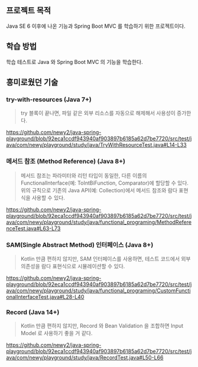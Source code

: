 ## 프로젝트 목적

Java SE 6 이후에 나온 기능과 Spring Boot MVC 를 학습하기 위한 프로젝트이다.

## 학습 방법

학습 테스트로 Java 와 Spring Boot MVC 의 기능을 학습한다.

## 흥미로웠던 기술

### try-with-resources (Java 7+)
> try 블록이 끝나면, 파일 같은 외부 리소스를 자동으로 해제해서 사용성이 증가한다.

https://github.com/newy2/java-spring-playground/blob/92eca1ccdf943940af903897b6185a62d7be7720/src/test/java/com/newy/playground/study/java/TryWithResourceTest.java#L14-L33

### 메서드 참조 (Method Reference) (Java 8+)
> 메서드 참조는 파라미터와 리턴 타입이 동일한, 다른 이름의 FunctionalInterface(예: ToIntBiFunction, Comparator)에 할당할 수 있다.  
> 위의 규칙으로 기존의 Java API(예: Collection)에서 메서드 참조와 람다 표현식을 사용할 수 있다.

https://github.com/newy2/java-spring-playground/blob/92eca1ccdf943940af903897b6185a62d7be7720/src/test/java/com/newy/playground/study/java/functional_programing/MethodReferenceTest.java#L63-L73

### SAM(Single Abstract Method) 인터페이스 (Java 8+)
> Kotlin 만큼 편하지 않지만, SAM 인터페이스를 사용하면, 테스트 코드에서 외부 의존성을 람다 표현식으로 시뮬레이션할 수 있다.

https://github.com/newy2/java-spring-playground/blob/92eca1ccdf943940af903897b6185a62d7be7720/src/test/java/com/newy/playground/study/java/functional_programing/CustomFunctionalInterfaceTest.java#L28-L40

### Record (Java 14+)
> Kotlin 만큼 편하지 않지만, Record 와 Bean Validation 을 조합하면 Input Model 로 사용하기 좋을 거 같다.

https://github.com/newy2/java-spring-playground/blob/92eca1ccdf943940af903897b6185a62d7be7720/src/test/java/com/newy/playground/study/java/RecordTest.java#L50-L66

